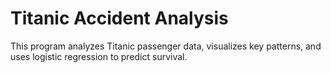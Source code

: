# Titanic Accident Analysis
This program analyzes Titanic passenger data, visualizes key patterns, and uses logistic regression to predict survival.
